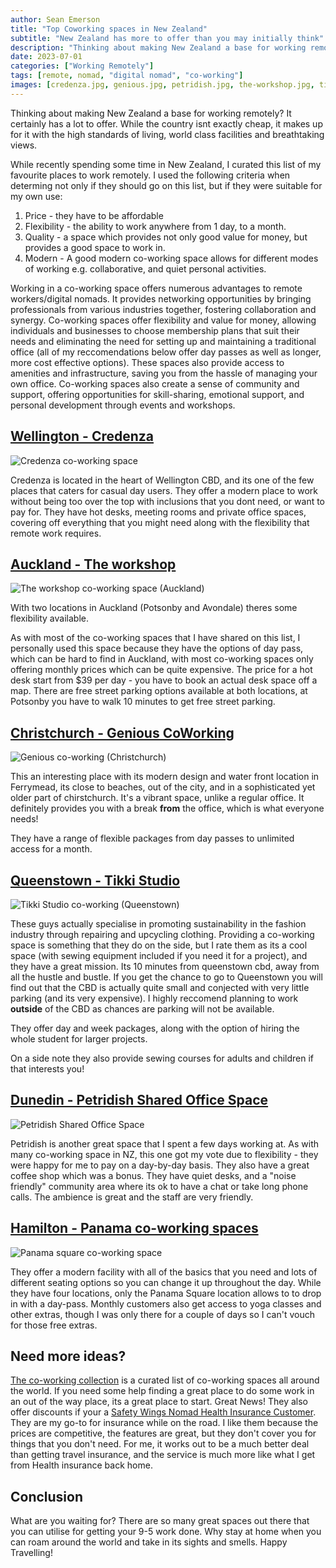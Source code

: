 ```yaml
---
author: Sean Emerson
title: "Top Coworking spaces in New Zealand"
subtitle: "New Zealand has more to offer than you may initially think"
description: "Thinking about making New Zealand a base for working remotely? It certainly has a lot to offer. I compiled this list of my faviourite top co-working spaces while touring around NZ."
date: 2023-07-01
categories: ["Working Remotely"]
tags: [remote, nomad, "digital nomad", "co-working"]
images: [credenza.jpg, genious.jpg, petridish.jpg, the-workshop.jpg, tikki.jpg]
---
```

Thinking about making New Zealand a base for working remotely? It certainly has a lot to offer. While the country isnt exactly cheap, it makes up for it with the high standards of living, world class facilities and breathtaking views.

While recently spending some time in New Zealand, I curated this list of my favourite places to work remotely. I used the following criteria when determing not only if they should go on this list, but if they were suitable for my own use:

1. Price - they have to be affordable
2. Flexibility - the ability to work anywhere from 1 day, to a month.
3. Quality - a space which provides not only good value for money, but provides a good space to work in. 
4. Modern - A good modern co-working space allows for different modes of working e.g. collaborative, and quiet personal activities.

Working in a co-working space offers numerous advantages to remote workers/digital nomads. It provides networking opportunities by bringing professionals from various industries together, fostering collaboration and synergy. Co-working spaces offer flexibility and value for money, allowing individuals and businesses to choose membership plans that suit their needs and eliminating the need for setting up and maintaining a traditional office (all of my reccomendations below offer day passes as well as longer, more cost effective options). These spaces also provide access to amenities and infrastructure, saving you from the hassle of managing your own office. Co-working spaces also create a sense of community and support, offering opportunities for skill-sharing, emotional support, and personal development through events and workshops.

## [Wellington - Credenza](https://www.credenza.nz/)

![Credenza co-working space](credenza.jpg)

Credenza is located in the heart of Wellington CBD, and its one of the few places that caters for casual day users. They offer a modern place to work without being too over the top with inclusions that you dont need, or want to pay for. They have hot desks, meeting rooms and private office spaces, covering off everything that you might need along with the flexibility that remote work requires.

## [Auckland - The workshop](https://www.theworkshopauckland.co.nz/)

![The workshop co-working space (Auckland)](the-workshop.jpg)

With two locations in Auckland (Potsonby and Avondale) theres some flexibility available.

As with most of the co-working spaces that I have shared on this list, I personally used this space because they have the options of day pass, which can be hard to find in Auckland, with most co-working spaces only offering monthly prices which can be quite expensive. The price for a hot desk start from $39 per day - you have to book an actual desk space off a map. There are free street parking options available at both locations, at Potsonby you have to walk 10 minutes to get free street parking.

## [Christchurch - Genious CoWorking](https://www.geniuscoworking.co.nz/)

![Genious co-working (Christchurch)](genious.jpg)

This an interesting place with its modern design and water front location in Ferrymead, its close to beaches, out of the city, and in a sophisticated yet older part of chirstchurch. It's a vibrant space, unlike a regular office. It definitely provides you with a break **from** the office, which is what everyone needs!

They have a range of flexible packages from day passes to unlimited access for a month.


## [Queenstown - Tikki Studio](https://www.tikkistudio.com/co-working-space)

![Tikki Studio co-working (Queenstown)](genious.jpg)

These guys actually specialise in promoting sustainability in the fashion industry through repairing and upcycling clothing. Providing a co-working space is something that they do on the side, but I rate them as its a cool space (with sewing equipment included if you need it for a project), and they have a great mission.
Its 10 minutes from queenstown cbd, away from all the hustle and bustle. If you get the chance to go to Queenstown you will find out that the CBD is actually quite small and conjected with very little parking (and its very expensive). I highly reccomend planning to work **outside** of the CBD as chances are parking will not be available.

They offer day and week packages, along with the option of hiring the whole student for larger projects.

On a side note they also provide sewing courses for adults and children if that interests you!

## [Dunedin - Petridish Shared Office Space](https://petridish.co.nz/)
 
![Petridish Shared Office Space](petridish.jpg)

Petridish is another great space that I spent a few days working at. As with many co-working space in NZ, this one got my vote due to flexibility - they were happy for me to pay on a day-by-day basis. They also have a great coffee shop which was a bonus. They have quiet desks, and a "noise friendly" community area where its ok to have a chat or take long phone calls. The ambience is great and the staff are very friendly. 

## [Hamilton - Panama co-working spaces](https://www.panama.co.nz/)

![Panama square co-working space](panama.jpg)

They offer a modern facility with all of the basics that you need and lots of different seating options so you can change it up throughout the day. While they have four locations, only the Panama Square location allows to to drop in with a day-pass. Monthly customers also get access to yoga classes and other extras, though I was only there for a couple of days so I can't vouch for those free extras.

## Need more ideas?

[The co-working collection](https://safetywing.com/perks/?referenceID=24741702&utm_source=24741702&utm_medium=Ambassador) is a curated list of co-working spaces all around the world. If you need some help finding a great place to do some work in an out of the way place, its a great place to start. Great News! They also offer discounts if your a [Safety Wings Nomad Health Insurance Customer](https://safetywing.com/?referenceID=24741702&utm_source=24741702&utm_medium=Ambassador). They are my go-to for insurance while on the road. I like them because the prices are competitive, the features are great, but they don't cover you for things that you don't need. For me, it works out to be a much better deal than getting travel insurance, and the service is much more like what I get from Health insurance back home. 

## Conclusion

What are you waiting for? There are so many great spaces out there that you can utilise for getting your 9-5 work done. Why stay at home when you can roam around the world and take in its sights and smells. Happy Travelling!
